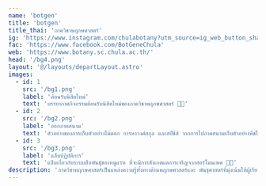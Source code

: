 ```yaml
---
name: 'botgen'
title: 'botgen'
title_thai: 'ภาควิชาพฤกษศาสตร์'
ig: 'https://www.instagram.com/chulabotany?utm_source=ig_web_button_share_sheet&igsh=ZDNlZDc0MzIxNw=='
fac: 'https://www.facebook.com/BotGeneChula'
web: 'https://www.botany.sc.chula.ac.th/'
head: '/bg4.png'
layout: '@/layouts/departLayout.astro'
images:
  - id: 1
    src: '/bg1.png'
    label: 'ต้อนรับนิสิตใหม่'
    text: 'บรรยากาศกิจกรรมต้อนรับนิสิตใหม่ของภาควิชาพฤกษศาสตร์ 🥦🌽'
  - id: 2
    src: '/bg2.png'
    label: 'ออกภาคสนาม'
    text: 'ตัวอย่างของการเก็บตัวอย่างไม้ดอก การหาวงศ์สกุล และสปีชีส์ จากการไปภาคสนามเก็บตัวอย่างพืชในป่า 🌲🍃'
  - id: 3
    src: '/bg3.png'
    label: 'แล็บปฏิบัติการ'
    text: 'แล็บเกี่ยวกับระบบสืบพันธุ์ของหนูแรท ที่จะมีการสังเกตผลการเจริญจากฮอร์โมนเพศ 🐁🧬'
description: 'ภาควิชาพฤกษศาสตร์เป็นแหล่งความรู้ทั้งทางด้านพฤกษศาสตร์และ พันธุศาสตร์ที่มุ่งเน้นให้ผู้เรียนได้เข้าใจถึงรากฐานของสิ่งมีชีวิต ภายในภาควิชามีการจัดตั้งพิพิธภัณฑ์พืช ศาสตราจารย์ กสิน สุวตะพันธุ์ และมีพิพิธภัณฑ์มีชีวิต ที่เป็นแหล่งรวบรวมพืชนานาชนิด เพื่อเผยแพร่ความรู้แก่ทุกคน'
---
```


